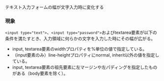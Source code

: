 テキスト入力フォームの幅が文字入力時に変化する

### 現象

`<input type="text">`、`<input type="password">`およびtextarea要素が以下の条件を満たすとき、入力領域に何らかの文字を入力した時にその幅が広がる。

* input, textarea要素のwidthプロパティを%単位の値で指定している。
* （input要素のみ）line-heightプロパティにnormal, inherit以外の値を指定している。
* input, textarea要素の祖先要素に左マージンや左パディングを指定したものがある（body要素を除く）。

